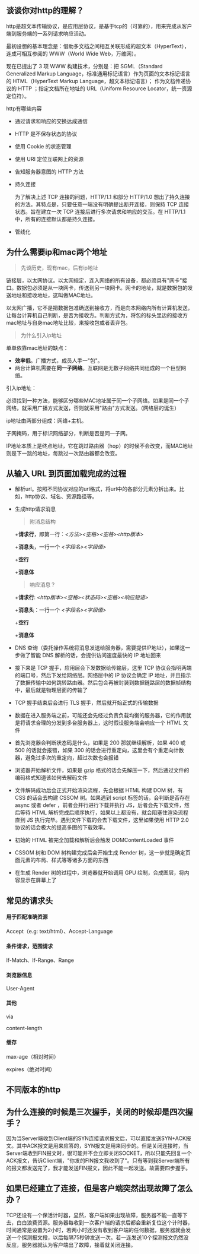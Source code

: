 ## 谈谈你对http的理解？

http是超文本传输协议，是应用层协议，是基于tcp的（可靠的），用来完成从客户端到服务端的一系列请求响应活动。



最初设想的基本理念是：借助多文档之间相互关联形成的超文本（HyperText），连成可相互参阅的 WWW（World Wide Web，万维网）。

现在已提出了 3 项 WWW 构建技术，分别是：把 SGML（Standard Generalized Markup Language，标准通用标记语言）作为页面的文本标记语言的 HTML（HyperText Markup Language，超文本标记语言）；
作为文档传递协议的 HTTP ；指定文档所在地址的 URL（Uniform Resource Locator，统一资源定位符）。



http有哪些内容

- 通过请求和响应的交换达成通信

- HTTP 是不保存状态的协议

- 使用 Cookie 的状态管理

- 使用 URI 定位互联网上的资源

- 告知服务器意图的 HTTP 方法

- 持久连接

  为了解决上述 TCP 连接的问题，HTTP/1.1 和部分 HTTP/1.0 想出了持久连接的方法。其特点是，只要任意一端没有明确提出断开连接，则保持 TCP 连接状态。旨在建立一次 TCP 连接后进行多次请求和响应的交互。在 HTTP/1.1 中，所有的连接默认都是持久连接。

- 管线化



## 为什么需要ip和mac两个地址

> 先谈历史，现有mac，后有ip地址

链接层，以太网协议。以太网规定，连入网络的所有设备，都必须具有"网卡"接口。数据包必须是从一块网卡，传送到另一块网卡。网卡的地址，就是数据包的发送地址和接收地址，这叫做MAC地址。  

以太网广播，它不是把数据包准确送到接收方，而是向本网络内所有计算机发送，让每台计算机自己判断，是否为接收方。判断方式为，将包的标头里边的接收方mac地址与自身mac地址比较，来接收包或者丢弃包。

> 为什么引入ip地址

单单依靠mac地址的缺点：

- **效率低**。广播方式，成员人手一"包"。
- 两台计算机需要在**同一子网络**。互联网是无数子网络共同组成的一个巨型网络。

引入ip地址：

必须找到一种方法，能够区分哪些MAC地址属于同一个子网络。如果是同一个子网络，就采用广播方式发送，否则就采用"路由"方式发送。（网络层的诞生）

ip地址由两部分组成：网络+主机。

子网掩码，用于标识网络部分，判断是否是同一子网。



IP地址本质上是终点地址，它在跳过路由器（hop）的时候不会改变，而MAC地址则是下一跳的地址，每跳过一次路由器都会改变。



## 从输入 URL 到页面加载完成的过程

- 解析url。按照不同协议对应的url格式，将url中的各部分元素分拆出来。比如，http协议、域名、资源路径等。

- 生成http请求消息

  > 附消息结构

  +**请求行**，即第一行：*<方法><空格><URI><空格><http版本>*

  +**消息头**，一行一个 *<字段名><字段值>*

  +**空行**

  +**消息体**

  > 响应消息？

  +**请求行**: *<http版本><空格><状态码><空格><响应短语>*

  +**消息头**：一行一个 *<字段名><字段值>*

  +**空行**

  +**消息体**

- DNS 查询（委托操作系统将消息发送给服务器，需要提供IP地址），如果这一步做了智能 DNS 解析的话，会提供访问速度最快的 IP 地址回来

-  接下来是 TCP 握手，应用层会下发数据给传输层，这里 TCP 协议会指明两端的端口号，然后下发给网络层。网络层中的 IP 协议会确定 IP 地址，并且指示了数据传输中如何跳转路由器。然后包会再被封装到数据链路层的数据帧结构中，最后就是物理层面的传输了

- TCP 握手结束后会进行 TLS 握手，然后就开始正式的传输数据

- 数据在进入服务端之前，可能还会先经过负责负载均衡的服务器，它的作用就是将请求合理的分发到多台服务器上，这时假设服务端会响应一个 HTML 文件

- 首先浏览器会判断状态码是什么，如果是 200 那就继续解析，如果 400 或 500 的话就会报错，如果 300 的话会进行重定向，这里会有个重定向计数器，避免过多次的重定向，超过次数也会报错

- 浏览器开始解析文件，如果是 gzip 格式的话会先解压一下，然后通过文件的编码格式知道该如何去解码文件

- 文件解码成功后会正式开始渲染流程，先会根据 HTML 构建 DOM 树，有 CSS 的话会去构建 CSSOM 树。如果遇到 script 标签的话，会判断是否存在 async 或者 defer ，前者会并行进行下载并执行 JS，后者会先下载文件，然后等待 HTML 解析完成后顺序执行，如果以上都没有，就会阻塞住渲染流程直到 JS 执行完毕。遇到文件下载的会去下载文件，这里如果使用 HTTP 2.0 协议的话会极大的提高多图的下载效率。

- 初始的 HTML 被完全加载和解析后会触发 DOMContentLoaded 事件

- CSSOM 树和 DOM 树构建完成后会开始生成 Render 树，这一步就是确定页面元素的布局、样式等等诸多方面的东西

- 在生成 Render 树的过程中，浏览器就开始调用 GPU 绘制，合成图层，将内容显示在屏幕上了





## 常见的请求头

#### 用于匹配准确资源

Accept（e.g: text/html）、Accept-Language

#### 条件请求，范围请求

If-Match、If-Range、Range

#### 浏览器信息

User-Agent

#### 其他

via

content-length

#### 缓存

max-age（相对时间）

expires（绝对时间）





































## 不同版本的http





## 为什么连接的时候是三次握手，关闭的时候却是四次握手？

因为当Server端收到Client端的SYN连接请求报文后，可以直接发送SYN+ACK报文。其中ACK报文是用来应答的，SYN报文是用来同步的。但是关闭连接时，当Server端收到FIN报文时，很可能并不会立即关闭SOCKET，所以只能先回复一个ACK报文，告诉Client端，"你发的FIN报文我收到了"。只有等到我Server端所有的报文都发送完了，我才能发送FIN报文，因此不能一起发送。故需要四步握手。



## 如果已经建立了连接，但是客户端突然出现故障了怎么办？

TCP还设有一个保活计时器，显然，客户端如果出现故障，服务器不能一直等下去，白白浪费资源。服务器每收到一次客户端的请求后都会重新复位这个计时器，时间通常是设置为2小时，若两小时还没有收到客户端的任何数据，服务器就会发送一个探测报文段，以后每隔75秒钟发送一次。若一连发送10个探测报文仍然没反应，服务器就认为客户端出了故障，接着就关闭连接。





















































































































































